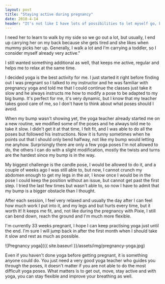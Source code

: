 ```yaml
---
layout: post
title: "Staying active during pregnancy"
date: 2018-4-14
header: "It's not like I have lots of possibilities to let myself go, being the mother of a 2-year-old. There is no stopping with Pixie. Even when I would like to have a rest, now she is able to give me a few directions, like mum sit and she points to the place I should move or she just grabs my hand and takes me somewhere."
---
```

I need her to learn to walk by my side so we go out a lot, but usually, I end up carrying her on my back because she gets tired and she likes when mummy picks her up. Generally, I walk a lot and I'm carrying a toddler, so I consider myself already very active."

I still wanted something additional as well, that keeps me active, regular and helps me to relax at the same time.

I decided yoga is the best activity for me. I just started it right before finding out I was pregnant so I talked to my instructor and he was familiar with pregnancy yoga and told me that I could continue the classes just take it slow and he always instructs me how to modify a pose to be adapted to my big bump. It's perfect for me, it's very dynamic, but I know that my teacher takes good care of me, so I don't have to think about what poses should I avoid.

When my bump wasn't showing yet, the yoga teacher already started me on a new routine, we modified some of the poses and he always told me to take it slow. I didn't get it at that time, I felt fit, and I was able to do all the poses but followed his instructions. Now it is funny sometimes when he points out that I should only bend halfway, not like my bump would letting me anyhow. 
Surprisingly there are only a few yoga poses I'm not allowed to do, the others I can do with a slight modification, mostly the twists and turns are the hardest since my bump is in the way.

My biggest challenge is the candle pose, I would be allowed to do it, and a couple of weeks ago I was still able to, but now, I cannot crunch my abdomen enough to get my legs in the air, I know once I would be in the pose I could keep the position without an issue, but cannot get past the first step. I tried the last few times but wasn't able to, so now I have to admit that my bump is a bigger obstacle than I thought. 

After each session, I feel very relaxed and usually the day after I can feel how much work I put into it, and my legs and but hurts every time, but it worth it! It keeps me fit, and, not like during the pregnancy with Pixie, I still can bend down, reach the ground and I'm much more flexible.

I'm currently 33 weeks pregnant, I hope I can keep practising yoga just until the end.
I'm sure I will jump back in after the first month when I should take it slow and rest as much as possible.

![Pregnancy yoga]({{ site.baseurl }}/assets/img/pregnancy-yoga.jpg)

Even if you haven't done yoga before getting pregnant, it is something anyone could do. You just need a very good yoga teacher who guides you through the poses, it doesn't matter if you are not able to do the most difficult yoga poses. What matters is to get out, move, stay active and with yoga, you can stay flexible and improve your breathing as well. 

